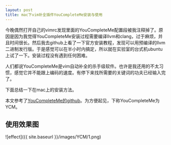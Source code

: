 ```yaml
---
layout: post
title: mac下vim补全插件YouCompleteMe安装与使用
---
```


今晚偶然打开自己的vimrc发现里面的YouCompleteMe配置段被我注释掉了。原因是因为我觉得YouCompleteMe安装过程需要编译llvm和clang，过于麻烦，并且时间很长。然后我去github上看了一下官方安装教程，发现可以用预编译的llvm二进制发行版。于是感觉可以在半小时内搞定，所以就在实验室的台式机ubuntu上试了一下。安装过程没有遇到任何困难。

人们都说YouCompleteMe是vim自动补全的杀手级软件。也许是我还用的不太习惯，感觉它并不能跟上编码的速度。有停下来找所需要的关键词的功夫已经输入完了。

下面总结一下在mac上的安装方法。

本文参考了[YouCompleteMe的github](https://github.com/Valloric/YouCompleteMe)。为方便起见，下称YouCompleteMe为YCM。

## 使用效果图

![effect]({{ site.baseurl }}/images/YCM/1.png)